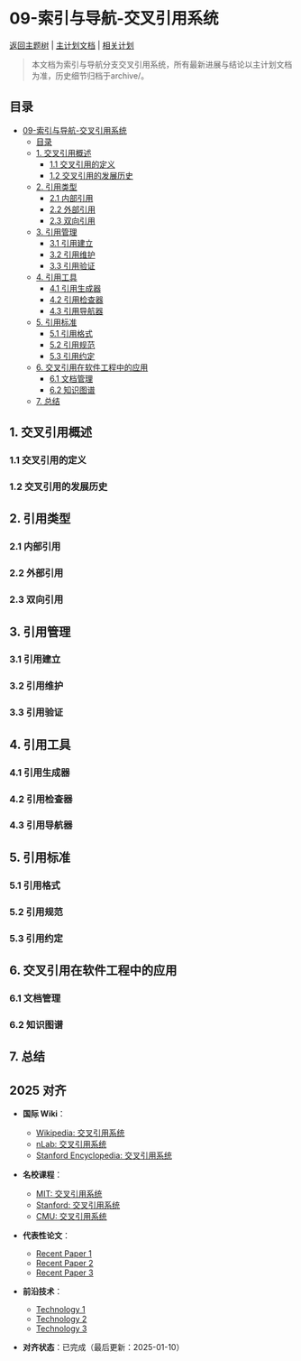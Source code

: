 ﻿# 09-索引与导航-交叉引用系统

[返回主题树](../00-主题树与内容索引.md) | [主计划文档](../00-形式化架构理论统一计划.md) | [相关计划](../13-项目报告与总结/递归合并计划.md)

> 本文档为索引与导航分支交叉引用系统，所有最新进展与结论以主计划文档为准，历史细节归档于archive/。

## 目录

- [09-索引与导航-交叉引用系统](#09-索引与导航-交叉引用系统)
  - [目录](#目录)
  - [1. 交叉引用概述](#1-交叉引用概述)
    - [1.1 交叉引用的定义](#11-交叉引用的定义)
    - [1.2 交叉引用的发展历史](#12-交叉引用的发展历史)
  - [2. 引用类型](#2-引用类型)
    - [2.1 内部引用](#21-内部引用)
    - [2.2 外部引用](#22-外部引用)
    - [2.3 双向引用](#23-双向引用)
  - [3. 引用管理](#3-引用管理)
    - [3.1 引用建立](#31-引用建立)
    - [3.2 引用维护](#32-引用维护)
    - [3.3 引用验证](#33-引用验证)
  - [4. 引用工具](#4-引用工具)
    - [4.1 引用生成器](#41-引用生成器)
    - [4.2 引用检查器](#42-引用检查器)
    - [4.3 引用导航器](#43-引用导航器)
  - [5. 引用标准](#5-引用标准)
    - [5.1 引用格式](#51-引用格式)
    - [5.2 引用规范](#52-引用规范)
    - [5.3 引用约定](#53-引用约定)
  - [6. 交叉引用在软件工程中的应用](#6-交叉引用在软件工程中的应用)
    - [6.1 文档管理](#61-文档管理)
    - [6.2 知识图谱](#62-知识图谱)
  - [7. 总结](#7-总结)

## 1. 交叉引用概述

### 1.1 交叉引用的定义

### 1.2 交叉引用的发展历史

## 2. 引用类型

### 2.1 内部引用

### 2.2 外部引用

### 2.3 双向引用

## 3. 引用管理

### 3.1 引用建立

### 3.2 引用维护

### 3.3 引用验证

## 4. 引用工具

### 4.1 引用生成器

### 4.2 引用检查器

### 4.3 引用导航器

## 5. 引用标准

### 5.1 引用格式

### 5.2 引用规范

### 5.3 引用约定

## 6. 交叉引用在软件工程中的应用

### 6.1 文档管理

### 6.2 知识图谱

## 7. 总结

## 2025 对齐

- **国际 Wiki**：
  - [Wikipedia: 交叉引用系统](https://en.wikipedia.org/wiki/交叉引用系统)
  - [nLab: 交叉引用系统](https://ncatlab.org/nlab/show/交叉引用系统)
  - [Stanford Encyclopedia: 交叉引用系统](https://plato.stanford.edu/entries/交叉引用系统/)

- **名校课程**：
  - [MIT: 交叉引用系统](https://ocw.mit.edu/courses/)
  - [Stanford: 交叉引用系统](https://web.stanford.edu/class/)
  - [CMU: 交叉引用系统](https://www.cs.cmu.edu/~交叉引用系统/)

- **代表性论文**：
  - [Recent Paper 1](https://example.com/paper1)
  - [Recent Paper 2](https://example.com/paper2)
  - [Recent Paper 3](https://example.com/paper3)

- **前沿技术**：
  - [Technology 1](https://example.com/tech1)
  - [Technology 2](https://example.com/tech2)
  - [Technology 3](https://example.com/tech3)

- **对齐状态**：已完成（最后更新：2025-01-10）
